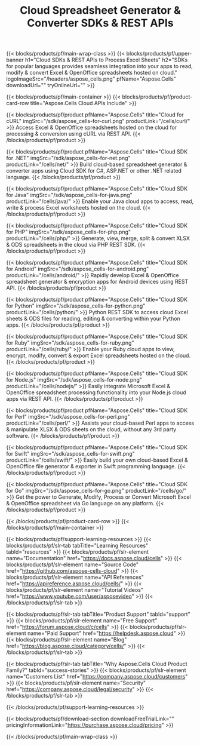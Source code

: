 ﻿---
title: Cloud Spreadsheet Generator & Converter SDKs & REST APIs 
description: SDKs for popular languages provides seamless integration into your apps to read, modify & convert Excel & OpenOffice spreadsheets hosted on cloud 
weight: 10
url: /family
---

{{< blocks/products/pf/main-wrap-class >}}
{{< blocks/products/pf/upper-banner h1="Cloud SDKs & REST APIs to Process Excel Sheets" h2="SDKs for popular languages provides seamless integration into your apps to read, modify & convert Excel & OpenOffice spreadsheets hosted on cloud." logoImageSrc="/headers/aspose_cells.png" pfName="Aspose.Cells" downloadUrl="" tryOnlineUrl="" >}}

{{< blocks/products/pf/main-container >}}
{{< blocks/products/pf/product-card-row title="Aspose.Cells Cloud APIs Include" >}}

{{< blocks/products/pf/product pfName="Aspose.Cells" title="Cloud for cURL" imgSrc="/sdk/aspose_cells-for-curl.png" productLink="/cells/curl/" >}}
Access Excel & OpenOffice spreadsheets hosted on the cloud for processing & conversion using cURL via REST API.
{{< /blocks/products/pf/product >}}

{{< blocks/products/pf/product pfName="Aspose.Cells" title="Cloud SDK for .NET" imgSrc="/sdk/aspose_cells-for-net.png" productLink="/cells/net/" >}}
Build cloud-based spreadsheet generator & converter apps using Cloud SDK for C#, ASP.NET or other .NET related language.
{{< /blocks/products/pf/product >}}

{{< blocks/products/pf/product pfName="Aspose.Cells" title="Cloud SDK for Java" imgSrc="/sdk/aspose_cells-for-java.png" productLink="/cells/java/" >}}
Enable your Java cloud apps to access, read, write & process Excel worksheets hosted on the cloud.
{{< /blocks/products/pf/product >}}

{{< blocks/products/pf/product pfName="Aspose.Cells" title="Cloud SDK for PHP" imgSrc="/sdk/aspose_cells-for-php.png" productLink="/cells/php/" >}}
Generate, view, merge, split & convert XLSX & ODS spreadsheets in the cloud via PHP REST SDK.
{{< /blocks/products/pf/product >}}

{{< blocks/products/pf/product pfName="Aspose.Cells" title="Cloud SDK for Android" imgSrc="/sdk/aspose_cells-for-android.png" productLink="/cells/android/" >}}
Rapidly develop Excel & OpenOffice spreadsheet generator & encryption apps for Android devices using REST API.
{{< /blocks/products/pf/product >}}

{{< blocks/products/pf/product pfName="Aspose.Cells" title="Cloud SDK for Python" imgSrc="/sdk/aspose_cells-for-python.png" productLink="/cells/python/" >}}
Python REST SDK to access cloud Excel sheets & ODS files for reading, editing & converting within your Python apps.
{{< /blocks/products/pf/product >}}

{{< blocks/products/pf/product pfName="Aspose.Cells" title="Cloud SDK for Ruby" imgSrc="/sdk/aspose_cells-for-ruby.png" productLink="/cells/ruby/" >}}
Enable your Ruby cloud apps to view, encrypt, modify, convert & export Excel spreadsheets hosted on the cloud.
{{< /blocks/products/pf/product >}}

{{< blocks/products/pf/product pfName="Aspose.Cells" title="Cloud SDK for Node.js" imgSrc="/sdk/aspose_cells-for-node.png" productLink="/cells/nodejs/" >}}
Easily integrate Microsoft Excel & OpenOffice spreadsheet processing functionality into your Node.js cloud apps via REST API.
{{< /blocks/products/pf/product >}}

{{< blocks/products/pf/product pfName="Aspose.Cells" title="Cloud SDK for Perl" imgSrc="/sdk/aspose_cells-for-perl.png" productLink="/cells/perl/" >}}
Assists your cloud-based Perl apps to access & manipulate XLSX & ODS sheets on the cloud, without any 3rd party software.
{{< /blocks/products/pf/product >}}

{{< blocks/products/pf/product pfName="Aspose.Cells" title="Cloud SDK for Swift" imgSrc="/sdk/aspose_cells-for-swift.png" productLink="/cells/swift/" >}}
Easily build your own cloud-based Excel & OpenOffice file generator & exporter in Swift programming language.
{{< /blocks/products/pf/product >}}

{{< blocks/products/pf/product pfName="Aspose.Cells" title="Cloud SDK for Go" imgSrc="/sdk/aspose_cells-for-go.png" productLink="/cells/go/" >}}
Get the power to Generate, Modify, Process or Convert Microsoft Excel & OpenOffice spreadsheet via Go language on any platform.
{{< /blocks/products/pf/product >}}

{{< /blocks/products/pf/product-card-row >}}
{{< /blocks/products/pf/main-container >}}

{{< blocks/products/pf/support-learning-resources >}}
{{< blocks/products/pf/slr-tab tabTitle="Learning Resources" tabId="resources" >}}
{{< blocks/products/pf/slr-element name="Documentation" href="https://docs.aspose.cloud/cells" >}}
{{< blocks/products/pf/slr-element name="Source Code" href="https://github.com/aspose-cells-cloud" >}}
{{< blocks/products/pf/slr-element name="API References" href="https://apireference.aspose.cloud/cells/" >}}
{{< blocks/products/pf/slr-element name="Tutorial Videos" href="https://www.youtube.com/user/asposevideo" >}}
{{< /blocks/products/pf/slr-tab >}}

{{< blocks/products/pf/slr-tab tabTitle="Product Support" tabId="support" >}}
{{< blocks/products/pf/slr-element name="Free Support" href="https://forum.aspose.cloud/c/cells" >}}
{{< blocks/products/pf/slr-element name="Paid Support" href="https://helpdesk.aspose.cloud" >}}
{{< blocks/products/pf/slr-element name="Blog" href="https://blog.aspose.cloud/category/cells/" >}}
{{< /blocks/products/pf/slr-tab >}}

{{< blocks/products/pf/slr-tab tabTitle="Why Aspose.Cells Cloud Product Family?" tabId="success-stories" >}}
{{< blocks/products/pf/slr-element name="Customers List" href="https://company.aspose.cloud/customers" >}}
{{< blocks/products/pf/slr-element name="Security" href="https://company.aspose.cloud/legal/security" >}}
{{< /blocks/products/pf/slr-tab >}}

{{< /blocks/products/pf/support-learning-resources >}}

{{< blocks/products/pf/download-section downloadFreeTrialLink="" pricingInformationLink="https://purchase.aspose.cloud/pricing" >}}

{{< /blocks/products/pf/main-wrap-class >}}
